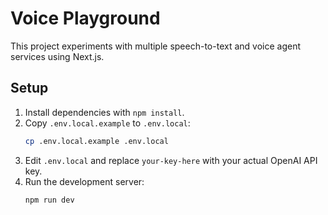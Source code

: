 # Voice Playground

This project experiments with multiple speech-to-text and voice agent services using Next.js.

## Setup

1. Install dependencies with `npm install`.
2. Copy `.env.local.example` to `.env.local`:
   ```sh
   cp .env.local.example .env.local
   ```
3. Edit `.env.local` and replace `your-key-here` with your actual OpenAI API key.
4. Run the development server:
   ```sh
   npm run dev
   ```
